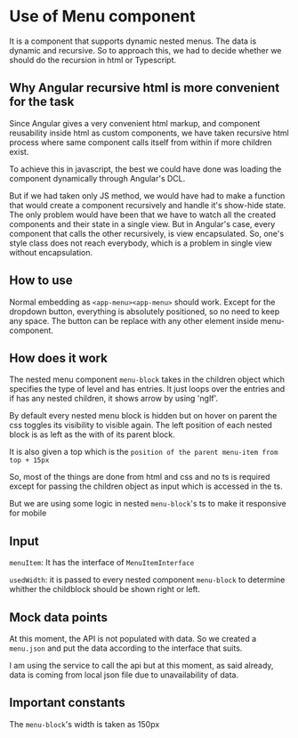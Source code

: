# Use of Menu component
It is a component that supports dynamic nested menus. The data is dynamic and recursive. So to approach this, we had to decide whether we should do the recursion in html or Typescript.


## Why Angular recursive html is more convenient for the task
Since Angular gives a very convenient html markup, and component reusability inside html as custom components, we have taken recursive html process where same component calls itself from within if more children exist.

To achieve this in javascript, the best we could have done was loading the component dynamically through Angular's DCL.

But if we had taken only JS method, we would have had to make a function that would create a component recursively and handle it's show-hide state. The only problem would have been that we have to watch all the created components and their state in a single view. But in Angular's case, every component that calls the other recursively, is view encapsulated. So, one's style class does not reach everybody, which is a problem in single view without encapsulation.

## How to use
Normal embedding as `<app-menu><app-menu>` should work. Except for the dropdown button, everything is absolutely positioned, so no need to keep any space. The button can be replace with any other element inside menu-component.

## How does it work
The nested menu component `menu-block` takes in the children object which specifies the type of level and has entries. It just loops over the entries and if has any nested children, it shows arrow by using 'ngIf'.

By default every nested menu block is hidden but on hover on parent the css toggles its visibility to visible again. The left position of each nested block is as left as the with of its parent block.

It is also given a top which is the `position of the parent menu-item from top + 15px`

So, most of the things are done from html and css and no ts is required except for passing the children object as input which is accessed in the ts.

But we are using some logic in nested `menu-block`'s ts to make it responsive for mobile

## Input
`menuItem`: It has the interface of `MenuItemInterface`

`usedWidth`: it is passed to every nested component `menu-block` to determine whither the childblock should be shown right or left.


## Mock data points

At this moment, the API is not populated with data. So we created a `menu.json` and put the data according to the interface that suits.

I am using the service to call the api but at this moment, as said already, data is coming from local json file due to unavailability of data.

## Important constants
The `menu-block`'s width is taken as 150px